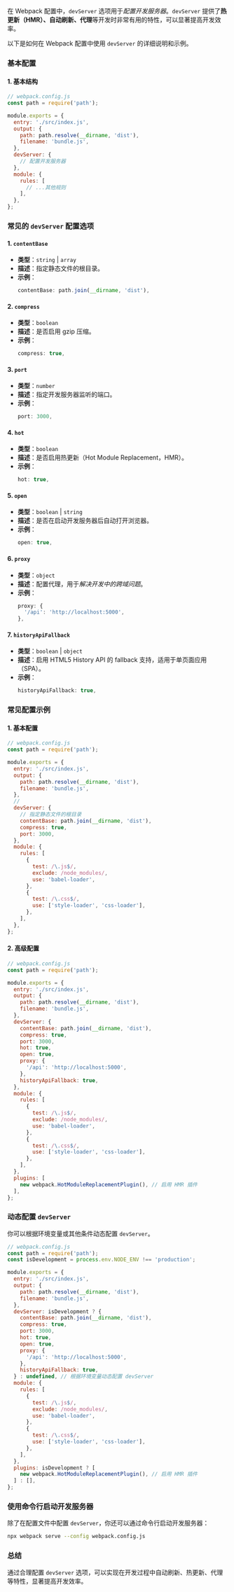 在 Webpack 配置中，`devServer` 选项用于*配置开发服务器*。`devServer` 提供了**热更新（HMR）、自动刷新、代理**等开发时非常有用的特性，可以显著提高开发效率。

以下是如何在 Webpack 配置中使用 `devServer` 的详细说明和示例。

### 基本配置

#### 1. 基本结构

```javascript
// webpack.config.js
const path = require('path');

module.exports = {
  entry: './src/index.js',
  output: {
    path: path.resolve(__dirname, 'dist'),
    filename: 'bundle.js',
  },
  devServer: {
    // 配置开发服务器
  },
  module: {
    rules: [
      // ...其他规则
    ],
  },
};
```

### 常见的 `devServer` 配置选项

#### 1. `contentBase`

- **类型**：`string` | `array`
- **描述**：指定静态文件的根目录。
- **示例**：
  ```javascript
  contentBase: path.join(__dirname, 'dist'),
  ```

#### 2. `compress`

- **类型**：`boolean`
- **描述**：是否启用 gzip 压缩。
- **示例**：
  ```javascript
  compress: true,
  ```

#### 3. `port`

- **类型**：`number`
- **描述**：指定开发服务器监听的端口。
- **示例**：
  ```javascript
  port: 3000,
  ```

#### 4. `hot`

- **类型**：`boolean`
- **描述**：是否启用热更新（Hot Module Replacement，HMR）。
- **示例**：
  ```javascript
  hot: true,
  ```

#### 5. `open`

- **类型**：`boolean` | `string`
- **描述**：是否在启动开发服务器后自动打开浏览器。
- **示例**：
  ```javascript
  open: true,
  ```

#### 6. `proxy`

- **类型**：`object`
- **描述**：配置代理，用于*解决开发中的跨域问题*。
- **示例**：
  ```javascript
  proxy: {
    '/api': 'http://localhost:5000',
  },
  ```

#### 7. `historyApiFallback`

- **类型**：`boolean` | `object`
- **描述**：启用 HTML5 History API 的 fallback 支持，适用于单页面应用（SPA）。
- **示例**：
  ```javascript
  historyApiFallback: true,
  ```

### 常见配置示例

#### 1. 基本配置

```javascript
// webpack.config.js
const path = require('path');

module.exports = {
  entry: './src/index.js',
  output: {
    path: path.resolve(__dirname, 'dist'),
    filename: 'bundle.js',
  },
  // 
  devServer: {
	// 指定静态文件的根目录
    contentBase: path.join(__dirname, 'dist'),
    compress: true,
    port: 3000,
  },
  module: {
    rules: [
      {
        test: /\.js$/,
        exclude: /node_modules/,
        use: 'babel-loader',
      },
      {
        test: /\.css$/,
        use: ['style-loader', 'css-loader'],
      },
    ],
  },
};
```

#### 2. 高级配置

```javascript
// webpack.config.js
const path = require('path');

module.exports = {
  entry: './src/index.js',
  output: {
    path: path.resolve(__dirname, 'dist'),
    filename: 'bundle.js',
  },
  devServer: {
    contentBase: path.join(__dirname, 'dist'),
    compress: true,
    port: 3000,
    hot: true,
    open: true,
    proxy: {
      '/api': 'http://localhost:5000',
    },
    historyApiFallback: true,
  },
  module: {
    rules: [
      {
        test: /\.js$/,
        exclude: /node_modules/,
        use: 'babel-loader',
      },
      {
        test: /\.css$/,
        use: ['style-loader', 'css-loader'],
      },
    ],
  },
  plugins: [
    new webpack.HotModuleReplacementPlugin(), // 启用 HMR 插件
  ],
};
```

### 动态配置 `devServer`

你可以根据环境变量或其他条件动态配置 `devServer`。

```javascript
// webpack.config.js
const path = require('path');
const isDevelopment = process.env.NODE_ENV !== 'production';

module.exports = {
  entry: './src/index.js',
  output: {
    path: path.resolve(__dirname, 'dist'),
    filename: 'bundle.js',
  },
  devServer: isDevelopment ? {
    contentBase: path.join(__dirname, 'dist'),
    compress: true,
    port: 3000,
    hot: true,
    open: true,
    proxy: {
      '/api': 'http://localhost:5000',
    },
    historyApiFallback: true,
  } : undefined, // 根据环境变量动态配置 devServer
  module: {
    rules: [
      {
        test: /\.js$/,
        exclude: /node_modules/,
        use: 'babel-loader',
      },
      {
        test: /\.css$/,
        use: ['style-loader', 'css-loader'],
      },
    ],
  },
  plugins: isDevelopment ? [
    new webpack.HotModuleReplacementPlugin(), // 启用 HMR 插件
  ] : [],
};
```

### 使用命令行启动开发服务器

除了在配置文件中配置 `devServer`，你还可以通过命令行启动开发服务器：

```sh
npx webpack serve --config webpack.config.js
```

### 总结

通过合理配置 `devServer` 选项，可以实现在开发过程中自动刷新、热更新、代理等特性，显著提高开发效率。